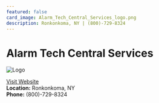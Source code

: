 ```yaml
---
featured: false
card_image: Alarm_Tech_Central_Services_logo.png
description: Ronkonkoma, NY | (800)-729-8324
---
```


# Alarm Tech Central Services
<img src="Alarm_Tech_Central_Services_logo.png" alt="Logo" style="max-width: 200px; height: auto;">

<a href="https://www.alarmtechcentral.com">Visit Website</a>  
**Location:** Ronkonkoma, NY  
**Phone:** (800)-729-8324
